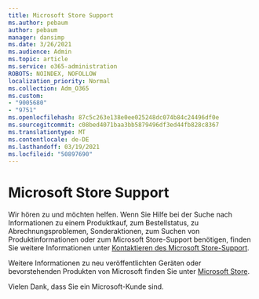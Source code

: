 ```yaml
---
title: Microsoft Store Support
ms.author: pebaum
author: pebaum
manager: dansimp
ms.date: 3/26/2021
ms.audience: Admin
ms.topic: article
ms.service: o365-administration
ROBOTS: NOINDEX, NOFOLLOW
localization_priority: Normal
ms.collection: Adm_O365
ms.custom:
- "9005680"
- "9751"
ms.openlocfilehash: 87c5c263e138e0ee025248dc074b84c24496df0e
ms.sourcegitcommit: c08bed4071baa3bb5879496df3ed44fb828c8367
ms.translationtype: MT
ms.contentlocale: de-DE
ms.lasthandoff: 03/19/2021
ms.locfileid: "50897690"
---
```

# <a name="microsoft-store-support"></a>Microsoft Store Support

Wir hören zu und möchten helfen. Wenn Sie Hilfe bei der Suche nach Informationen zu einem Produktkauf, zum Bestellstatus, zu Abrechnungsproblemen, Sonderaktionen, zum Suchen von Produktinformationen oder zum Microsoft Store-Support benötigen, finden Sie weitere Informationen unter [Kontaktieren des Microsoft Store-Support](https://support.microsoft.com/account-billing/contact-microsoft-store-support-4f615f2a-6bbd-fd69-6695-ae213d63eef0).

Weitere Informationen zu neu veröffentlichten Geräten oder bevorstehenden Produkten von Microsoft finden Sie unter [Microsoft Store](https://www.microsoft.com/?ql=1).

Vielen Dank, dass Sie ein Microsoft-Kunde sind.